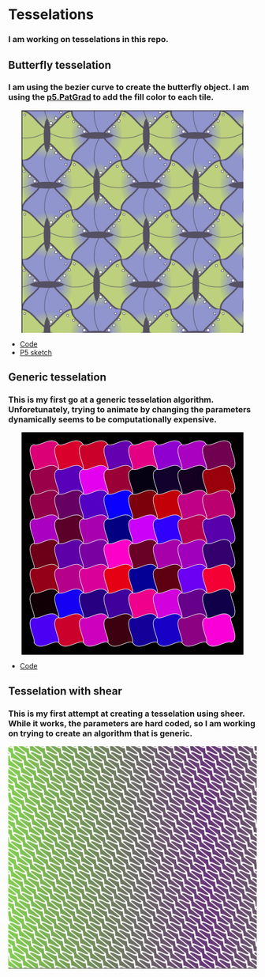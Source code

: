 # Tesselations

### I am working on tesselations in this repo.  

## Butterfly tesselation

### I am using the bezier curve to create the butterfly object.  I am using the [p5.PatGrad](https://github.com/antiboredom/p5.patgrad) to add the fill color to each tile.

<img class="img" src="ASSETS/butterfly_spots.jpg" alt="Butterfly tesselation" style=" display: block;
    margin-left: auto;
    margin-right: auto;" width="450" height="450">

- [Code](https://github.com/kfahn22/tesselation/tree/main/BEZIER_TESSELATIIONS/butterfly)
- [P5 sketch](https://editor.p5js.org/kfahn/full/WEiU90gSw)

## Generic tesselation

### This is my first go at a generic tesselation algorithm.  Unforetunately, trying to animate by changing the parameters dynamically seems to be computationally expensive.

<img class="img" src="ASSETS/tess.jpg" alt="Generic tesselation" style=" display: block;
    margin-left: auto;
    margin-right: auto;" width="450" height="450">
- [Code]()

## Tesselation with shear

### This is my first attempt at creating a tesselation  using sheer.  While it works, the parameters are hard coded, so I am working on trying to create an algorithm that is generic.

<img class="img" src="ASSETS/shear.jpg" alt="Tesselation using shear" style=" display: block;
    margin-left: auto;
    margin-right: auto;" width="800" height="450">

